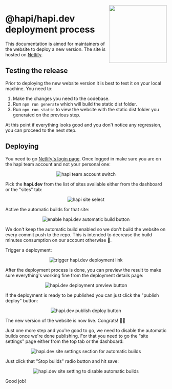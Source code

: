 <a href="http://hapi.dev"><img src="https://raw.githubusercontent.com/hapijs/assets/master/images/family.png" width="180px" align="right" /></a>

# @hapi/hapi.dev deployment process

This documentation is aimed for maintainers of the website to deploy a new version. The site is hosted on [Netlify](https://www.netlify.com/).
 
## Testing the release

Prior to deploying the new website version it is best to test it on your local machine. You need to:

1. Make the changes you need to the codebase.
2. Run `npm run generate` which will build the static dist folder.
3. Run `npm run static` to view the website with the static dist folder you generated on the previous step.

At this point if everything looks good and you don't notice any regression, you can proceed to the next step.

## Deploying

You need to go [Netlify's login page](https://app.netlify.com/). Once logged in make sure you are on the hapi team account and not your personal one:
<div align="center"><img src="https://user-images.githubusercontent.com/583657/96974202-30154c80-1519-11eb-8247-684b3f6bfc98.png" alt="hapi team account switch" /></div>

Pick the **hapi.dev** from the list of sites available either from the dashboard or the "sites" tab:
<div align="center"><img src="https://user-images.githubusercontent.com/583657/96975430-b67e5e00-151a-11eb-8dda-50d613b741cd.png" alt="hapi site select" /></div>

Active the automatic builds for that site:
<div align="center"><img src="https://user-images.githubusercontent.com/583657/96975661-0a894280-151b-11eb-9813-55e88c275e7e.png" alt="enable hapi.dev automatic build button" /></div>

We don't keep the automatic build enabled so we don't build the website on every commit push to the repo. This is intended to decrease the build minutes consumption on our account otherwise 💸.

Trigger a deployment:
<div align="center"><img src="https://user-images.githubusercontent.com/583657/96976143-c2b6eb00-151b-11eb-9e03-807409c49e23.png" alt="trigger hapi.dev deployment link" /></div>

After the deployment process is done, you can preview the result to make sure everything's working fine from the deployment details page:
<div align="center"><img src="https://user-images.githubusercontent.com/583657/96976509-3d800600-151c-11eb-8683-14aadaf12c64.png" alt="hapi.dev deployment preview button" /></div>

If the deployment is ready to be published you can just click the "publish deploy" button:
<div align="center"><img src="https://user-images.githubusercontent.com/583657/96976858-9ea7d980-151c-11eb-9c42-b5331bab8292.png" alt="hapi.dev publish deploy button" /></div>

The new version of the website is now live. Congrats! 🎉🎊

Just one more step and you're good to go, we need to disable the automatic builds once we're done publishing. For that you need to go the "site settings" page either from the top tab or the dashboard:
<div align="center"><img src="https://user-images.githubusercontent.com/583657/96977314-3279a580-151d-11eb-82ec-32613dac91af.png" alt="hapi.dev site settings section for automatic builds" /></div>

Just click that "Stop builds" radio button and hit save:
<div align="center"><img src="https://user-images.githubusercontent.com/583657/96977528-7ff61280-151d-11eb-8eab-3afd5c493ca4.png" alt="hapi.dev site setting to disable automatic builds" /></div>

Good job!


